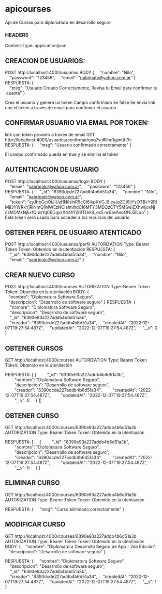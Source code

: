 # apicourses
 Api de Cursos para diplomatura en desarrollo seguro

### HEADERS
Content-Type: application/json

## CREACION DE USUARIOS:
POST http://localhost:4000/usuarios
BODY 
{
    "nombre": "Nilo",
    "password": "123456",
    "email": "nabrigato@yahoo.com.ar"
}
RESPUESTA:
{
    "msg": "Usuario Creado Correctamente, Revisa tu Email para confirmar tu cuenta"
}

Crea el usuario y genera un token
Campo confirmado en false
Se envia link con el token a través de email para confirmar el usuario

## CONFIRMAR USUARIO VIA EMAIL POR TOKEN:
link con token provisto a través de email
GET http://localhost:4000/usuarios/confirmar/gnq7su6iiho1gjmtth3e
RESPUESTA:
{
    "msg": "Usuario confirmado correctamente"
}

El campo confirmado queda en true y se elimina el token

## AUTENTICACION DE USUARIO
POST http://localhost:4000/usuarios/login
BODY 
{
    "email": "nabrigato@yahoo.com.ar",
    "password": "123456"
}
RESPUESTA:
{
    "_id": "6390dcde227addb4b6d51a34",
    "nombre": "Nilo",
    "email": "nabrigato@yahoo.com.ar",
    "token": "eyJhbGciOiJIUzI1NiIsInR5cCI6IkpXVCJ9.eyJpZCI6IjYzOTBkY2RlMjI3YWRkYjRiNmQ1MWEzNCIsImlhdCI6MTY3MDQzOTY5MSwiZXhwIjoxNjczMDMxNjkxfQ.esYq0ECqysX44hYj59TLkk4_ex5-w9avAuoONu5ILuo"
}
Este token será usado para acceder a los recursos del usuario

## OBTENER PERFIL DE USUARIO ATENTICADO
POST http://localhost:4000/usuarios/perfil
AUTORIZATION
Type: Bearer Token 
Token: Obtenido en la utentiación
RESPUESTA:
{
    "_id": "6390dcde227addb4b6d51a34",
    "nombre": "Nilo",
    "email": "nabrigato@yahoo.com.ar"
}

## CREAR NUEVO CURSO
POST http://localhost:4000/courses
AUTORIZATION
Type: Bearer Token 
Token: Obtenido en la utentiación
BODY:
{
   "nombre": "Diplomatura Software Seguro",
   "descripcion": "Desarrollo de software seguro"
}
RESPUESTA:
{
    "nombre": "Diplomatura Software Seguro",
    "descripcion": "Desarrollo de software seguro",
    "_id": "6390e93a227addb4b6d51a3b",
    "creador": "6390dcde227addb4b6d51a34",
    "createdAt": "2022-12-07T19:27:54.487Z",
    "updatedAt": "2022-12-07T19:27:54.487Z",
    "__v": 0
}

## OBTENER CURSOS
GET http://localhost:4000/courses
AUTORIZATION
Type: Bearer Token 
Token: Obtenido en la utentiación

RESPUESTA:
[
	{
        "_id": "6390e93a227addb4b6d51a3b",
        "nombre": "Diplomatura Software Seguro",
        "descripcion": "Desarrollo de software seguro",
        "creador": "6390dcde227addb4b6d51a34",
        "createdAt": "2022-12-07T19:27:54.487Z",
        "updatedAt": "2022-12-07T19:27:54.487Z",
        "__v": 0
    }
]]

## OBTENER CURSO
GET http://localhost:4000/courses/6390e93a227addb4b6d51a3b
AUTORIZATION
Type: Bearer Token 
Token: Obtenido en la utentiación

RESPUESTA:
[
    {
        "_id": "6390e93a227addb4b6d51a3b",
        "nombre": "Diplomatura Software Seguro",
        "descripcion": "Desarrollo de software seguro",
        "creador": "6390dcde227addb4b6d51a34",
        "createdAt": "2022-12-07T19:27:54.487Z",
        "updatedAt": "2022-12-07T19:27:54.487Z",
        "__v": 0
    }
]

## ELIMINAR CURSO
GET http://localhost:4000/courses/6390e93a227addb4b6d51a3b
AUTORIZATION
Type: Bearer Token 
Token: Obtenido en la utentiación

RESPUESTA:
{
    "msg": "Curso eliminado correctamente"
}

## MODIFICAR CURSO
GET http://localhost:4000/courses/6390e93a227addb4b6d51a3b
AUTORIZATION
Type: Bearer Token 
Token: Obtenido en la utentiación
BODY:
{
   "nombre": "Diplomatura Desarrollo Seguro de App - 2da Edición",
   "descripcion": "Desarrollo de software seguro"
}

RESPUESTA:
{
    "nombre": "Diplomatura Software Seguro",
    "descripcion": "Desarrollo de software seguro",
    "_id": "6390e93a227addb4b6d51a3b",
    "creador": "6390dcde227addb4b6d51a34",
    "createdAt": "2022-12-07T19:27:54.487Z",
    "updatedAt": "2022-12-07T19:27:54.487Z",
    "__v": 1
}
